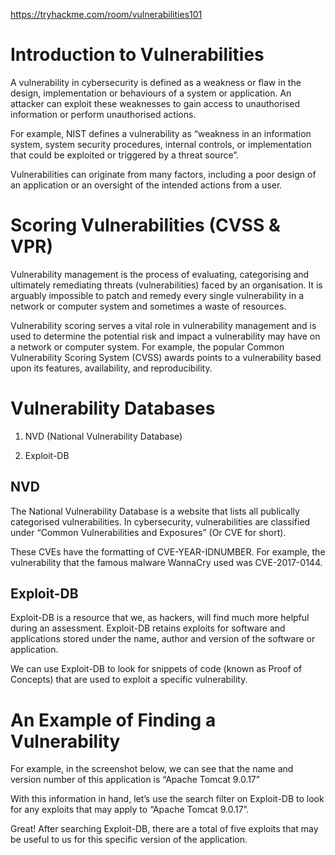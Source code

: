 https://tryhackme.com/room/vulnerabilities101

# Introduction to Vulnerabilities

A vulnerability in cybersecurity is defined as a weakness or flaw in the design, implementation or behaviours of a system or application. An attacker can exploit these weaknesses to gain access to unauthorised information or perform unauthorised actions. 

For example, NIST defines a vulnerability as “weakness in an information system, system security procedures, internal controls, or implementation that could be exploited or triggered by a threat source”.

Vulnerabilities can originate from many factors, including a poor design of an application or an oversight of the intended actions from a user.

# Scoring Vulnerabilities (CVSS & VPR)

Vulnerability management is the process of evaluating, categorising and ultimately remediating threats (vulnerabilities) faced by an organisation.
It is arguably impossible to patch and remedy every single vulnerability in a network or computer system and sometimes a waste of resources.

Vulnerability scoring serves a vital role in vulnerability management and is used to determine the potential risk and impact a vulnerability may have on a network or computer system. For example, the popular Common Vulnerability Scoring System (CVSS) awards points to a vulnerability based upon its features, availability, and reproducibility.



# Vulnerability Databases

1. NVD (National Vulnerability Database)

2. Exploit-DB

## NVD

The National Vulnerability Database is a website that lists all publically categorised vulnerabilities. In cybersecurity, vulnerabilities are classified under “Common Vulnerabilities and Exposures” (Or CVE for short).

These CVEs have the formatting of CVE-YEAR-IDNUMBER. For example, the vulnerability that the famous malware WannaCry used was CVE-2017-0144.


## Exploit-DB

Exploit-DB is a resource that we, as hackers, will find much more helpful during an assessment. Exploit-DB retains exploits for software and applications stored under the name, author and version of the software or application.

We can use Exploit-DB to look for snippets of code (known as Proof of Concepts) that are used to exploit a specific vulnerability.

# An Example of Finding a Vulnerability


For example, in the screenshot below, we can see that the name and version number of this application is “Apache Tomcat 9.0.17”

With this information in hand, let’s use the search filter on Exploit-DB to look for any exploits that may apply to “Apache Tomcat 9.0.17”.

Great! After searching Exploit-DB, there are a total of five exploits that may be useful to us for this specific version of the application. 